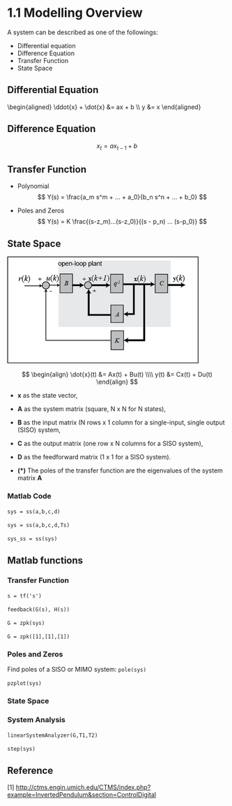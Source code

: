 # 1.1 Modelling Overview

A system can be described as one of the followings:

- Differential equation
- Difference Equation
- Transfer Function
- State Space


## Differential Equation
\begin{aligned}
\ddot{x} + \dot{x} &= ax + b \\\\
y &= x
\end{aligned}


## Difference Equation
$$
x_{t} = ax_{t-1} + b
$$


## Transfer Function
- Polynomial
$$
Y(s) = \frac{a_m s^m + ... + a_0}{b_n s^n + ... + b_0}
$$

- Poles and Zeros
$$
Y(s) = K \frac{(s-z_m)...(s-z_0)}{(s - p_n) ... (s-p_0)}
$$


## State Space
![](assets/markdown-img-paste-2017041221520164.png)

$$
\begin{align}
\dot{x}(t) &= Ax(t) + Bu(t) \\\\
y(t) &= Cx(t) + Du(t)
\end{align}
$$


- **x** as the state vector,
- **A** as the system matrix (square, N x N for N states),
- **B** as the input matrix (N rows x 1 column for a single-input, single output (SISO) system,
- **C** as the output matrix (one row x N columns for a SISO system),
- **D** as the feedforward matrix (1 x 1 for a SISO system).

- **(*)** The poles of the transfer function are the eigenvalues of the system matrix **A**


### Matlab Code
`sys = ss(a,b,c,d)`

`sys = ss(a,b,c,d,Ts)`

`sys_ss = ss(sys)`







## Matlab functions
### Transfer Function
`s = tf('s')`

`feedback(G(s), H(s))`

`G = zpk(sys)`

`G = zpk([1],[1],[1])`

### Poles and Zeros
Find poles of a SISO or MIMO system: `pole(sys)`

`pzplot(sys)`

### State Space


### System Analysis
`linearSystemAnalyzer(G,T1,T2)`

`step(sys)`



## Reference
[1] http://ctms.engin.umich.edu/CTMS/index.php?example=InvertedPendulum&section=ControlDigital
